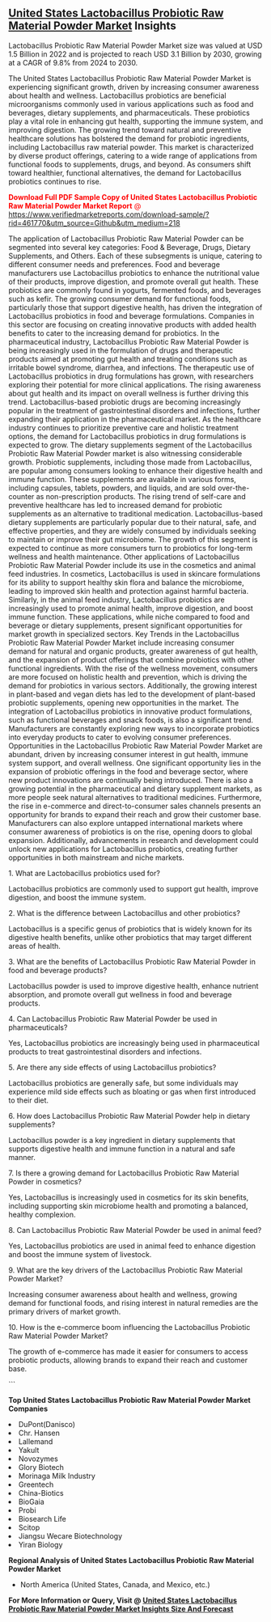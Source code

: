 <h2><a href="https://www.verifiedmarketreports.com/download-sample/?rid=461770&amp;utm_source=Github&amp;utm_medium=218" target="_blank">United States Lactobacillus Probiotic Raw Material Powder Market</a> Insights</h2><p>Lactobacillus Probiotic Raw Material Powder Market size was valued at USD 1.5 Billion in 2022 and is projected to reach USD 3.1 Billion by 2030, growing at a CAGR of 9.8% from 2024 to 2030.</p><p> <p>The United States Lactobacillus Probiotic Raw Material Powder Market is experiencing significant growth, driven by increasing consumer awareness about health and wellness. Lactobacillus probiotics are beneficial microorganisms commonly used in various applications such as food and beverages, dietary supplements, and pharmaceuticals. These probiotics play a vital role in enhancing gut health, supporting the immune system, and improving digestion. The growing trend toward natural and preventive healthcare solutions has bolstered the demand for probiotic ingredients, including Lactobacillus raw material powder. This market is characterized by diverse product offerings, catering to a wide range of applications from functional foods to supplements, drugs, and beyond. As consumers shift toward healthier, functional alternatives, the demand for Lactobacillus probiotics continues to rise. <p><span class=""><span style="color: #ff0000;"><strong>Download Full PDF Sample Copy of United States Lactobacillus Probiotic Raw Material Powder Market Report</strong> @ </span><a href="https://www.verifiedmarketreports.com/download-sample/?rid=461770&amp;utm_source=Github&amp;utm_medium=218" target="_blank">https://www.verifiedmarketreports.com/download-sample/?rid=461770&amp;utm_source=Github&amp;utm_medium=218</a></span></p> The application of Lactobacillus Probiotic Raw Material Powder can be segmented into several key categories: Food & Beverage, Drugs, Dietary Supplements, and Others. Each of these subsegments is unique, catering to different consumer needs and preferences. Food and beverage manufacturers use Lactobacillus probiotics to enhance the nutritional value of their products, improve digestion, and promote overall gut health. These probiotics are commonly found in yogurts, fermented foods, and beverages such as kefir. The growing consumer demand for functional foods, particularly those that support digestive health, has driven the integration of Lactobacillus probiotics in food and beverage formulations. Companies in this sector are focusing on creating innovative products with added health benefits to cater to the increasing demand for probiotics. In the pharmaceutical industry, Lactobacillus Probiotic Raw Material Powder is being increasingly used in the formulation of drugs and therapeutic products aimed at promoting gut health and treating conditions such as irritable bowel syndrome, diarrhea, and infections. The therapeutic use of Lactobacillus probiotics in drug formulations has grown, with researchers exploring their potential for more clinical applications. The rising awareness about gut health and its impact on overall wellness is further driving this trend. Lactobacillus-based probiotic drugs are becoming increasingly popular in the treatment of gastrointestinal disorders and infections, further expanding their application in the pharmaceutical market. As the healthcare industry continues to prioritize preventive care and holistic treatment options, the demand for Lactobacillus probiotics in drug formulations is expected to grow. The dietary supplements segment of the Lactobacillus Probiotic Raw Material Powder market is also witnessing considerable growth. Probiotic supplements, including those made from Lactobacillus, are popular among consumers looking to enhance their digestive health and immune function. These supplements are available in various forms, including capsules, tablets, powders, and liquids, and are sold over-the-counter as non-prescription products. The rising trend of self-care and preventive healthcare has led to increased demand for probiotic supplements as an alternative to traditional medication. Lactobacillus-based dietary supplements are particularly popular due to their natural, safe, and effective properties, and they are widely consumed by individuals seeking to maintain or improve their gut microbiome. The growth of this segment is expected to continue as more consumers turn to probiotics for long-term wellness and health maintenance. Other applications of Lactobacillus Probiotic Raw Material Powder include its use in the cosmetics and animal feed industries. In cosmetics, Lactobacillus is used in skincare formulations for its ability to support healthy skin flora and balance the microbiome, leading to improved skin health and protection against harmful bacteria. Similarly, in the animal feed industry, Lactobacillus probiotics are increasingly used to promote animal health, improve digestion, and boost immune function. These applications, while niche compared to food and beverage or dietary supplements, present significant opportunities for market growth in specialized sectors. Key Trends in the Lactobacillus Probiotic Raw Material Powder Market include increasing consumer demand for natural and organic products, greater awareness of gut health, and the expansion of product offerings that combine probiotics with other functional ingredients. With the rise of the wellness movement, consumers are more focused on holistic health and prevention, which is driving the demand for probiotics in various sectors. Additionally, the growing interest in plant-based and vegan diets has led to the development of plant-based probiotic supplements, opening new opportunities in the market. The integration of Lactobacillus probiotics in innovative product formulations, such as functional beverages and snack foods, is also a significant trend. Manufacturers are constantly exploring new ways to incorporate probiotics into everyday products to cater to evolving consumer preferences. Opportunities in the Lactobacillus Probiotic Raw Material Powder Market are abundant, driven by increasing consumer interest in gut health, immune system support, and overall wellness. One significant opportunity lies in the expansion of probiotic offerings in the food and beverage sector, where new product innovations are continually being introduced. There is also a growing potential in the pharmaceutical and dietary supplement markets, as more people seek natural alternatives to traditional medicines. Furthermore, the rise in e-commerce and direct-to-consumer sales channels presents an opportunity for brands to expand their reach and grow their customer base. Manufacturers can also explore untapped international markets where consumer awareness of probiotics is on the rise, opening doors to global expansion. Additionally, advancements in research and development could unlock new applications for Lactobacillus probiotics, creating further opportunities in both mainstream and niche markets. <p>1. What are Lactobacillus probiotics used for?</p> <p>Lactobacillus probiotics are commonly used to support gut health, improve digestion, and boost the immune system.</p> <p>2. What is the difference between Lactobacillus and other probiotics?</p> <p>Lactobacillus is a specific genus of probiotics that is widely known for its digestive health benefits, unlike other probiotics that may target different areas of health.</p> <p>3. What are the benefits of Lactobacillus Probiotic Raw Material Powder in food and beverage products?</p> <p>Lactobacillus powder is used to improve digestive health, enhance nutrient absorption, and promote overall gut wellness in food and beverage products.</p> <p>4. Can Lactobacillus Probiotic Raw Material Powder be used in pharmaceuticals?</p> <p>Yes, Lactobacillus probiotics are increasingly being used in pharmaceutical products to treat gastrointestinal disorders and infections.</p> <p>5. Are there any side effects of using Lactobacillus probiotics?</p> <p>Lactobacillus probiotics are generally safe, but some individuals may experience mild side effects such as bloating or gas when first introduced to their diet.</p> <p>6. How does Lactobacillus Probiotic Raw Material Powder help in dietary supplements?</p> <p>Lactobacillus powder is a key ingredient in dietary supplements that supports digestive health and immune function in a natural and safe manner.</p> <p>7. Is there a growing demand for Lactobacillus Probiotic Raw Material Powder in cosmetics?</p> <p>Yes, Lactobacillus is increasingly used in cosmetics for its skin benefits, including supporting skin microbiome health and promoting a balanced, healthy complexion.</p> <p>8. Can Lactobacillus Probiotic Raw Material Powder be used in animal feed?</p> <p>Yes, Lactobacillus probiotics are used in animal feed to enhance digestion and boost the immune system of livestock.</p> <p>9. What are the key drivers of the Lactobacillus Probiotic Raw Material Powder Market?</p> <p>Increasing consumer awareness about health and wellness, growing demand for functional foods, and rising interest in natural remedies are the primary drivers of market growth.</p> <p>10. How is the e-commerce boom influencing the Lactobacillus Probiotic Raw Material Powder Market?</p> <p>The growth of e-commerce has made it easier for consumers to access probiotic products, allowing brands to expand their reach and customer base.</p> ```</p><p><strong>Top United States Lactobacillus Probiotic Raw Material Powder Market Companies</strong></p><div data-test-id=""><p><li>DuPont(Danisco)</li><li> Chr. Hansen</li><li> Lallemand</li><li> Yakult</li><li> Novozymes</li><li> Glory Biotech</li><li> Morinaga Milk Industry</li><li> Greentech</li><li> China-Biotics</li><li> BioGaia</li><li> Probi</li><li> Biosearch Life</li><li> Scitop</li><li> Jiangsu Wecare Biotechnology</li><li> Yiran Biology</li></p><div><strong>Regional Analysis of&nbsp;United States Lactobacillus Probiotic Raw Material Powder Market</strong></div><ul><li dir="ltr"><p dir="ltr">North America&nbsp;(United States, Canada, and Mexico, etc.)</p></li></ul><p><strong>For More Information or Query, Visit @&nbsp;</strong><strong><a href="https://www.verifiedmarketreports.com/product/lactobacillus-probiotic-raw-material-powder-market/?utm_source=Github&amp;utm_medium=218" target="_blank">United States Lactobacillus Probiotic Raw Material Powder Market Insights Size And Forecast</a></strong></p></div>
